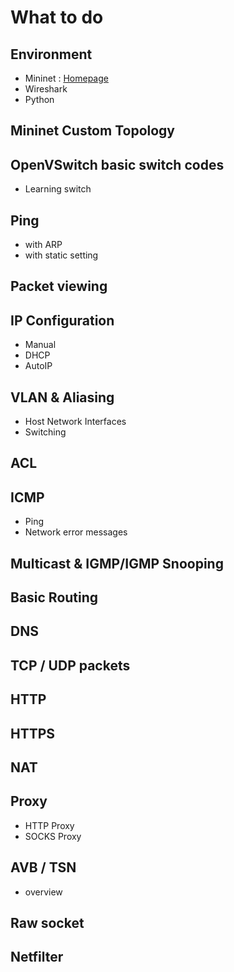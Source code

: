 # What to do
## Environment
* Mininet : [Homepage](http://mininet.org/)
* Wireshark
* Python

## Mininet Custom Topology

## OpenVSwitch basic switch codes
* Learning switch

## Ping
* with ARP
* with static setting

## Packet viewing

## IP Configuration
* Manual
* DHCP
* AutoIP

## VLAN & Aliasing
* Host Network Interfaces
* Switching

## ACL

## ICMP
* Ping
* Network error messages

## Multicast & IGMP/IGMP Snooping

## Basic Routing

## DNS

## TCP / UDP packets

## HTTP

## HTTPS

## NAT

## Proxy
* HTTP Proxy
* SOCKS Proxy

## AVB / TSN
* overview

## Raw socket

## Netfilter
